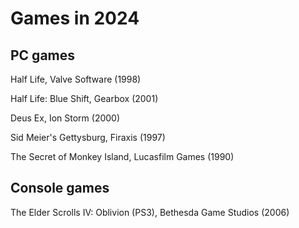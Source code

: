 # Games in 2024

## PC games

Half Life, Valve Software (1998)

Half Life: Blue Shift, Gearbox (2001)

Deus Ex, Ion Storm (2000)

Sid Meier's Gettysburg, Firaxis (1997)

The Secret of Monkey Island, Lucasfilm Games (1990)

## Console games

The Elder Scrolls IV: Oblivion (PS3), Bethesda Game Studios (2006)

